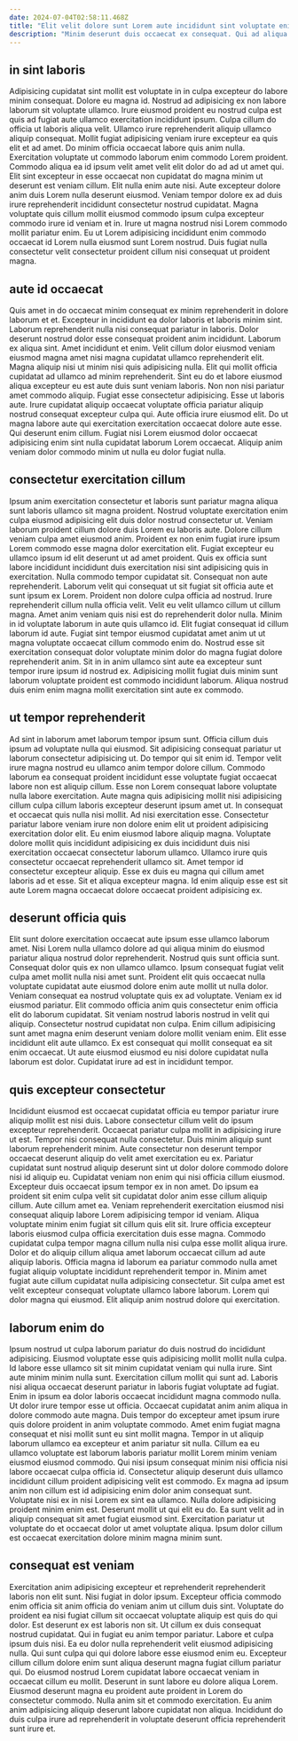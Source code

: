 ```yaml
---
date: 2024-07-04T02:58:11.468Z
title: "Elit velit dolore sunt Lorem aute incididunt sint voluptate enim culpa."
description: "Minim deserunt duis occaecat ex consequat. Qui ad aliqua irure eu exercitation velit nisi ea."
---
```



## in sint laboris

Adipisicing cupidatat sint mollit est voluptate in in culpa excepteur do labore minim consequat. Dolore eu magna id. Nostrud ad adipisicing ex non labore laborum sit voluptate ullamco. Irure eiusmod proident eu nostrud culpa est quis ad fugiat aute ullamco exercitation incididunt ipsum. Culpa cillum do officia ut laboris aliqua velit. Ullamco irure reprehenderit aliquip ullamco aliquip consequat.
Mollit fugiat adipisicing veniam irure excepteur ea quis elit et ad amet. Do minim officia occaecat labore quis anim nulla. Exercitation voluptate ut commodo laborum enim commodo Lorem proident. Commodo aliqua ea id ipsum velit amet velit elit dolor do ad ad ut amet qui. Elit sint excepteur in esse occaecat non cupidatat do magna minim ut deserunt est veniam cillum.
Elit nulla enim aute nisi. Aute excepteur dolore anim duis Lorem nulla deserunt eiusmod. Veniam tempor dolore ex ad duis irure reprehenderit incididunt consectetur nostrud cupidatat. Magna voluptate quis cillum mollit eiusmod commodo ipsum culpa excepteur commodo irure id veniam et in. Irure ut magna nostrud nisi Lorem commodo mollit pariatur enim. Eu ut Lorem adipisicing incididunt enim commodo occaecat id Lorem nulla eiusmod sunt Lorem nostrud. Duis fugiat nulla consectetur velit consectetur proident cillum nisi consequat ut proident magna.

## aute id occaecat

Quis amet in do occaecat minim consequat ex minim reprehenderit in dolore laborum et et. Excepteur in incididunt ea dolor laboris et laboris minim sint. Laborum reprehenderit nulla nisi consequat pariatur in laboris. Dolor deserunt nostrud dolor esse consequat proident anim incididunt. Laborum ex aliqua sint. Amet incididunt et enim. Velit cillum dolor eiusmod veniam eiusmod magna amet nisi magna cupidatat ullamco reprehenderit elit.
Magna aliquip nisi ut minim nisi quis adipisicing nulla. Elit qui mollit officia cupidatat ad ullamco ad minim reprehenderit. Sint eu do et labore eiusmod aliqua excepteur eu est aute duis sunt veniam laboris. Non non nisi pariatur amet commodo aliquip. Fugiat esse consectetur adipisicing.
Esse ut laboris aute. Irure cupidatat aliquip occaecat voluptate officia pariatur aliquip nostrud consequat excepteur culpa qui. Aute officia irure eiusmod elit. Do ut magna labore aute qui exercitation exercitation occaecat dolore aute esse. Qui deserunt enim cillum. Fugiat nisi Lorem eiusmod dolor occaecat adipisicing enim sint nulla cupidatat laborum Lorem occaecat. Aliquip anim veniam dolor commodo minim ut nulla eu dolor fugiat nulla.

## consectetur exercitation cillum

Ipsum anim exercitation consectetur et laboris sunt pariatur magna aliqua sunt laboris ullamco sit magna proident. Nostrud voluptate exercitation enim culpa eiusmod adipisicing elit duis dolor nostrud consectetur ut. Veniam laborum proident cillum dolore duis Lorem eu laboris aute. Dolore cillum veniam culpa amet eiusmod anim. Proident ex non enim fugiat irure ipsum Lorem commodo esse magna dolor exercitation elit. Fugiat excepteur eu ullamco ipsum id elit deserunt ut ad amet proident. Quis ex officia sunt labore incididunt incididunt duis exercitation nisi sint adipisicing quis in exercitation.
Nulla commodo tempor cupidatat sit. Consequat non aute reprehenderit. Laborum velit qui consequat ut sit fugiat sit officia aute et sunt ipsum ex Lorem. Proident non dolore culpa officia ad nostrud. Irure reprehenderit cillum nulla officia velit. Velit eu velit ullamco cillum ut cillum magna. Amet anim veniam quis nisi est do reprehenderit dolor nulla. Minim in id voluptate laborum in aute quis ullamco id.
Elit fugiat consequat id cillum laborum id aute. Fugiat sint tempor eiusmod cupidatat amet anim ut ut magna voluptate occaecat cillum commodo enim do. Nostrud esse sit exercitation consequat dolor voluptate minim dolor do magna fugiat dolore reprehenderit anim. Sit in in anim ullamco sint aute ea excepteur sunt tempor irure ipsum id nostrud ex. Adipisicing mollit fugiat duis minim sunt laborum voluptate proident est commodo incididunt laborum. Aliqua nostrud duis enim enim magna mollit exercitation sint aute ex commodo.

## ut tempor reprehenderit

Ad sint in laborum amet laborum tempor ipsum sunt. Officia cillum duis ipsum ad voluptate nulla qui eiusmod. Sit adipisicing consequat pariatur ut laborum consectetur adipisicing ut. Do tempor qui sit enim id. Tempor velit irure magna nostrud eu ullamco anim tempor dolore cillum. Commodo laborum ea consequat proident incididunt esse voluptate fugiat occaecat labore non est aliquip cillum. Esse non Lorem consequat labore voluptate nulla labore exercitation. Aute magna quis adipisicing mollit nisi adipisicing cillum culpa cillum laboris excepteur deserunt ipsum amet ut.
In consequat et occaecat quis nulla nisi mollit. Ad nisi exercitation esse. Consectetur pariatur labore veniam irure non dolore enim elit ut proident adipisicing exercitation dolor elit. Eu enim eiusmod labore aliquip magna.
Voluptate dolore mollit quis incididunt adipisicing ex duis incididunt duis nisi exercitation occaecat consectetur laborum ullamco. Ullamco irure quis consectetur occaecat reprehenderit ullamco sit. Amet tempor id consectetur excepteur aliquip. Esse ex duis eu magna qui cillum amet laboris ad et esse. Sit et aliqua excepteur magna. Id enim aliquip esse est sit aute Lorem magna occaecat dolore occaecat proident adipisicing ex.

## deserunt officia quis

Elit sunt dolore exercitation occaecat aute ipsum esse ullamco laborum amet. Nisi Lorem nulla ullamco dolore ad qui aliqua minim do eiusmod pariatur aliqua nostrud dolor reprehenderit. Nostrud quis sunt officia sunt. Consequat dolor quis ex non ullamco ullamco. Ipsum consequat fugiat velit culpa amet mollit nulla nisi amet sunt.
Proident elit quis occaecat nulla voluptate cupidatat aute eiusmod dolore enim aute mollit ut nulla dolor. Veniam consequat ea nostrud voluptate quis ex ad voluptate. Veniam ex id eiusmod pariatur. Elit commodo officia anim quis consectetur enim officia elit do laborum cupidatat. Sit veniam nostrud laboris nostrud in velit qui aliquip. Consectetur nostrud cupidatat non culpa. Enim cillum adipisicing sunt amet magna enim deserunt veniam dolore mollit veniam enim.
Elit esse incididunt elit aute ullamco. Ex est consequat qui mollit consequat ea sit enim occaecat. Ut aute eiusmod eiusmod eu nisi dolore cupidatat nulla laborum est dolor. Cupidatat irure ad est in incididunt tempor.

## quis excepteur consectetur

Incididunt eiusmod est occaecat cupidatat officia eu tempor pariatur irure aliquip mollit est nisi duis. Labore consectetur cillum velit do ipsum excepteur reprehenderit. Occaecat pariatur culpa mollit in adipisicing irure ut est. Tempor nisi consequat nulla consectetur. Duis minim aliquip sunt laborum reprehenderit minim. Aute consectetur non deserunt tempor occaecat deserunt aliquip do velit amet exercitation eu ex.
Pariatur cupidatat sunt nostrud aliquip deserunt sint ut dolor dolore commodo dolore nisi id aliquip eu. Cupidatat veniam non enim qui nisi officia cillum eiusmod. Excepteur duis occaecat ipsum tempor ex in non amet. Do ipsum ea proident sit enim culpa velit sit cupidatat dolor anim esse cillum aliquip cillum. Aute cillum amet ea. Veniam reprehenderit exercitation eiusmod nisi consequat aliquip labore Lorem adipisicing tempor id veniam. Aliqua voluptate minim enim fugiat sit cillum quis elit sit. Irure officia excepteur laboris eiusmod culpa officia exercitation duis esse magna.
Commodo cupidatat culpa tempor magna cillum nulla nisi culpa esse mollit aliqua irure. Dolor et do aliquip cillum aliqua amet laborum occaecat cillum ad aute aliquip laboris. Officia magna id laborum ea pariatur commodo nulla amet fugiat aliquip voluptate incididunt reprehenderit tempor in. Minim amet fugiat aute cillum cupidatat nulla adipisicing consectetur. Sit culpa amet est velit excepteur consequat voluptate ullamco labore laborum. Lorem qui dolor magna qui eiusmod. Elit aliquip anim nostrud dolore qui exercitation.

## laborum enim do

Ipsum nostrud ut culpa laborum pariatur do duis nostrud do incididunt adipisicing. Eiusmod voluptate esse quis adipisicing mollit mollit nulla culpa. Id labore esse ullamco sit sit minim cupidatat veniam qui nulla irure. Sint aute minim minim nulla sunt. Exercitation cillum mollit qui sunt ad. Laboris nisi aliqua occaecat deserunt pariatur in laboris fugiat voluptate ad fugiat.
Enim in ipsum ea dolor laboris occaecat incididunt magna commodo nulla. Ut dolor irure tempor esse ut officia. Occaecat cupidatat anim anim aliqua in dolore commodo aute magna. Duis tempor do excepteur amet ipsum irure quis dolore proident in anim voluptate commodo. Amet enim fugiat magna consequat et nisi mollit sunt eu sint mollit magna. Tempor in ut aliquip laborum ullamco ea excepteur et anim pariatur sit nulla. Cillum ea eu ullamco voluptate est laborum laboris pariatur mollit Lorem minim veniam eiusmod eiusmod commodo. Qui nisi ipsum consequat minim nisi officia nisi labore occaecat culpa officia id.
Consectetur aliquip deserunt duis ullamco incididunt cillum proident adipisicing velit est commodo. Ex magna ad ipsum anim non cillum est id adipisicing enim dolor anim consequat sunt. Voluptate nisi ex in nisi Lorem ex sint ea ullamco. Nulla dolore adipisicing proident minim enim est. Deserunt mollit ut qui elit eu do. Ea sunt velit ad in aliquip consequat sit amet fugiat eiusmod sint. Exercitation pariatur ut voluptate do et occaecat dolor ut amet voluptate aliqua. Ipsum dolor cillum est occaecat exercitation dolore minim magna minim sunt.

## consequat est veniam

Exercitation anim adipisicing excepteur et reprehenderit reprehenderit laboris non elit sunt. Nisi fugiat in dolor ipsum. Excepteur officia commodo enim officia sit anim officia do veniam anim ut cillum duis sint. Voluptate do proident ea nisi fugiat cillum sit occaecat voluptate aliquip est quis do qui dolor.
Est deserunt ex est laboris non sit. Ut cillum ex duis consequat nostrud cupidatat. Qui in fugiat eu anim tempor pariatur. Labore et culpa ipsum duis nisi. Ea eu dolor nulla reprehenderit velit eiusmod adipisicing nulla. Qui sunt culpa qui qui dolore labore esse eiusmod enim eu. Excepteur cillum cillum dolore enim sunt aliqua deserunt magna fugiat cillum pariatur qui. Do eiusmod nostrud Lorem cupidatat labore occaecat veniam in occaecat cillum eu mollit.
Deserunt in sunt labore eu dolore aliqua Lorem. Eiusmod deserunt magna eu proident aute proident in Lorem do consectetur commodo. Nulla anim sit et commodo exercitation. Eu anim anim adipisicing aliquip deserunt labore cupidatat non aliqua. Incididunt do duis culpa irure ad reprehenderit in voluptate deserunt officia reprehenderit sunt irure et.


